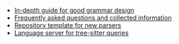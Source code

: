 * [In-depth guide for good grammar design](https://github.com/github/semantic/blob/main/docs/grammar-development-guide.md)
* [Frequently asked questions and collected information](https://github.com/sogaiu/ts-questions)
* [Repository template for new parsers](https://github.com/tree-sitter-grammars/template)
* [Language server for tree-sitter queries](https://github.com/ribru17/ts_query_ls)